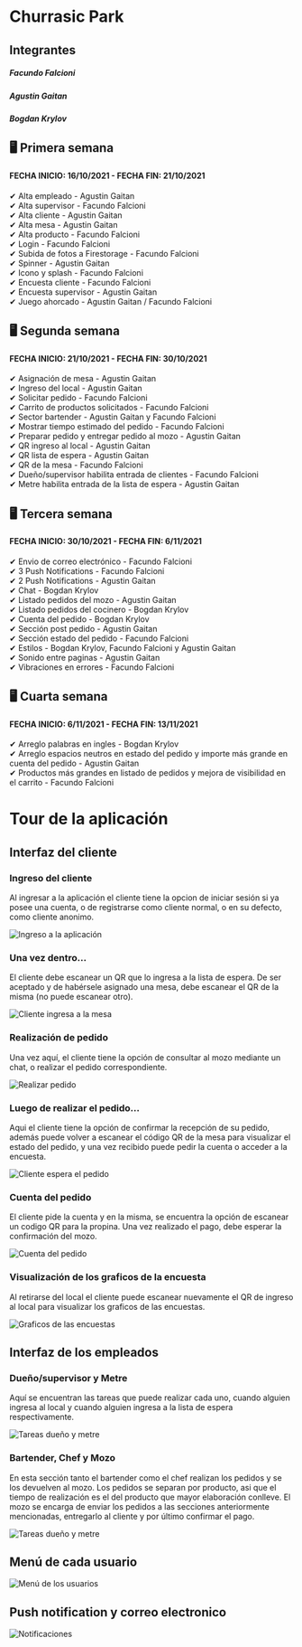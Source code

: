 # Churrasic Park

## Integrantes
##### Facundo Falcioni
##### Agustin Gaitan
##### Bogdan Krylov

## 🖥 Primera semana
#### FECHA INICIO: 16/10/2021 - FECHA FIN: 21/10/2021
✔ Alta empleado - Agustin Gaitan  
✔ Alta supervisor - Facundo Falcioni  
✔ Alta cliente - Agustin Gaitan  
✔ Alta mesa - Agustin Gaitan  
✔ Alta producto - Facundo Falcioni  
✔ Login - Facundo Falcioni  
✔ Subida de fotos a Firestorage - Facundo Falcioni  
✔ Spinner - Agustin Gaitan  
✔ Icono y splash - Facundo Falcioni  
✔ Encuesta cliente - Facundo Falcioni  
✔ Encuesta supervisor - Agustin Gaitan  
✔ Juego ahorcado - Agustin Gaitan / Facundo Falcioni  

## 🖥 Segunda semana  
#### FECHA INICIO: 21/10/2021 - FECHA FIN: 30/10/2021  
✔ Asignación de mesa - Agustin Gaitan  
✔ Ingreso del local - Agustin Gaitan  
✔ Solicitar pedido - Facundo Falcioni  
✔ Carrito de productos solicitados - Facundo Falcioni  
✔ Sector bartender - Agustin Gaitan y Facundo Falcioni  
✔ Mostrar tiempo estimado del pedido - Facundo Falcioni  
✔ Preparar pedido y entregar pedido al mozo - Agustin Gaitan  
✔ QR ingreso al local - Agustin Gaitan  
✔ QR lista de espera - Agustin Gaitan  
✔ QR de la mesa - Facundo Falcioni  
✔ Dueño/supervisor habilita entrada de clientes - Facundo Falcioni  
✔ Metre habilita entrada de la lista de espera - Agustin Gaitan  

## 🖥 Tercera semana  
#### FECHA INICIO: 30/10/2021 - FECHA FIN: 6/11/2021  
✔ Envio de correo electrónico - Facundo Falcioni  
✔ 3 Push Notifications - Facundo Falcioni  
✔ 2 Push Notifications - Agustin Gaitan  
✔ Chat - Bogdan Krylov  
✔ Listado pedidos del mozo - Agustin Gaitan  
✔ Listado pedidos del cocinero - Bogdan Krylov  
✔ Cuenta del pedido - Bogdan Krylov  
✔ Sección post pedido - Agustin Gaitan  
✔ Sección estado del pedido - Facundo Falcioni  
✔ Estilos - Bogdan Krylov, Facundo Falcioni y Agustin Gaitan  
✔ Sonido entre paginas - Agustin Gaitan  
✔ Vibraciones en errores - Facundo Falcioni  

## 🖥 Cuarta semana  
#### FECHA INICIO: 6/11/2021 - FECHA FIN: 13/11/2021  
✔ Arreglo palabras en ingles - Bogdan Krylov  
✔ Arreglo espacios neutros en estado del pedido y importe más grande en cuenta del pedido - Agustin Gaitan  
✔ Productos más grandes en listado de pedidos y mejora de visibilidad en el carrito - Facundo Falcioni  


# Tour de la aplicación

## Interfaz del cliente 

### Ingreso del cliente

Al ingresar a la aplicación el cliente tiene la opcion de iniciar sesión si ya posee una cuenta, o de registrarse como cliente normal, o en su defecto, como cliente anonimo.

![Ingreso a la aplicación](./fotosReadme/login-registros.jpg?qraw=true)  

### Una vez dentro...

El cliente debe escanear un QR que lo ingresa a la lista de espera. De ser aceptado y de habérsele asignado una mesa, debe escanear el QR de la misma (no puede escanear otro).

![Cliente ingresa a la mesa](./fotosReadme/ingreso-cliente.jpg?qraw=true)  

### Realización de pedido

Una vez aquí, el cliente tiene la opción de consultar al mozo mediante un chat, o realizar el pedido correspondiente.

![Realizar pedido](./fotosReadme/ingreso-cliente.jpg?qraw=true)  


### Luego de realizar el pedido...

Aqui el cliente tiene la opción de confirmar la recepción de su pedido, además puede volver a escanear el código QR de la mesa para visualizar el estado del pedido, y una vez recibido puede pedir la cuenta o acceder a la encuesta.

![Cliente espera el pedido](./fotosReadme/esperando-pedido.jpg?qraw=true)  

### Cuenta del pedido

El cliente pide la cuenta y en la misma, se encuentra la opción de escanear un codigo QR para la propina. Una vez realizado el pago, debe esperar la confirmación del mozo.

![Cuenta del pedido](./fotosReadme/cuenta.jpg?qraw=true)  

### Visualización de los graficos de la encuesta

Al retirarse del local el cliente puede escanear nuevamente el QR de ingreso al local para visualizar los graficos de las encuestas.

![Graficos de las encuestas](./fotosReadme/cliente-final.jpg?qraw=true)  

## Interfaz de los empleados

### Dueño/supervisor y Metre

Aquí se encuentran las tareas que puede realizar cada uno, cuando alguien ingresa al local y cuando alguien ingresa a la lista de espera respectivamente.

![Tareas dueño y metre](./fotosReadme/supervisor-metre-habilitacion.jpg?qraw=true)  

### Bartender, Chef y Mozo

En esta sección tanto el bartender como el chef realizan los pedidos y se los devuelven al mozo. Los pedidos se separan por producto, asi que el tiempo de realización es el del producto que mayor elaboración conlleve. El mozo se encarga de enviar los pedidos a las secciones anteriormente mencionadas, entregarlo al cliente y por último confirmar el pago.

![Tareas dueño y metre](./fotosReadme/pedidos-empleados-todos.jpg?qraw=true)  

## Menú de cada usuario

![Menú de los usuarios](./fotosReadme/menus.jpg?qraw=true)  

## Push notification y correo electronico

![Notificaciones](./fotosReadme/mails-push.jpg?qraw=true)  
